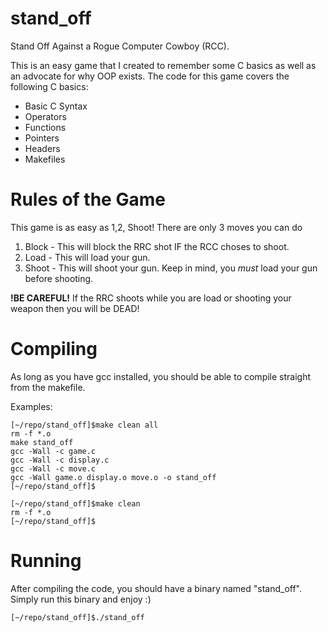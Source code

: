# stand_off
Stand Off Against a Rogue Computer Cowboy (RCC).

This is an easy game that I created to remember some C basics as well as an advocate for why OOP exists. The code for this game covers the following C basics:
* Basic C Syntax
* Operators
* Functions
* Pointers
* Headers
* Makefiles

# Rules of the Game
This game is as easy as 1,2, Shoot! There are only 3 moves you can do
1. Block - This will block the RRC shot IF the RCC choses to shoot.
2. Load - This will load your gun.
3. Shoot - This will shoot your gun. Keep in mind, you *must* load your gun before shooting.

**!BE CAREFUL!** If the RRC shoots while you are load or shooting your weapon then you will be DEAD!

# Compiling
As long as you have gcc installed, you should be able to compile straight from the makefile.

Examples:
```
[~/repo/stand_off]$make clean all
rm -f *.o
make stand_off
gcc -Wall -c game.c
gcc -Wall -c display.c
gcc -Wall -c move.c
gcc -Wall game.o display.o move.o -o stand_off
[~/repo/stand_off]$
```

```
[~/repo/stand_off]$make clean
rm -f *.o
[~/repo/stand_off]$
```

# Running

After compiling the code, you should have a binary named "stand_off". Simply run this binary and enjoy :)

```
[~/repo/stand_off]$./stand_off
```
